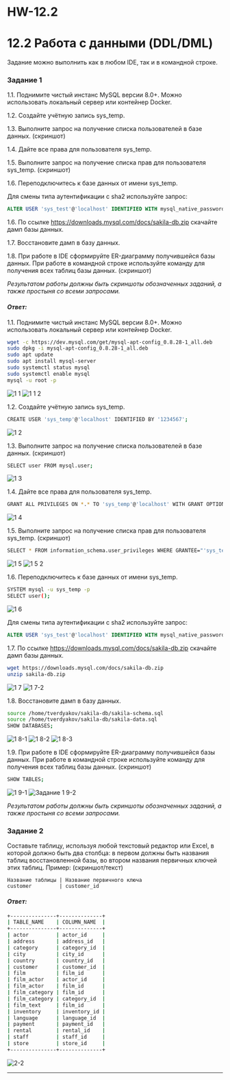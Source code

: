 # HW-12.2
# 12.2 Работа с данными (DDL/DML)
Задание можно выполнить как в любом IDE, так и в командной строке.

### Задание 1
1.1. Поднимите чистый инстанс MySQL версии 8.0+. Можно использовать локальный сервер или контейнер Docker.

1.2. Создайте учётную запись sys_temp. 

1.3. Выполните запрос на получение списка пользователей в базе данных. (скриншот)

1.4. Дайте все права для пользователя sys_temp. 

1.5. Выполните запрос на получение списка прав для пользователя sys_temp. (скриншот)

1.6. Переподключитесь к базе данных от имени sys_temp.

Для смены типа аутентификации с sha2 используйте запрос: 
```sql
ALTER USER 'sys_test'@'localhost' IDENTIFIED WITH mysql_native_password BY 'password';
```
1.6. По ссылке https://downloads.mysql.com/docs/sakila-db.zip скачайте дамп базы данных.

1.7. Восстановите дамп в базу данных.

1.8. При работе в IDE сформируйте ER-диаграмму получившейся базы данных. При работе в командной строке используйте команду для получения всех таблиц базы данных. (скриншот)

*Результатом работы должны быть скриншоты обозначенных заданий, а также простыня со всеми запросами.*

#### *Ответ:*

1.1. Поднимите чистый инстанс MySQL версии 8.0+. Можно использовать локальный сервер или контейнер Docker.
```bash
wget -c https://dev.mysql.com/get/mysql-apt-config_0.8.28-1_all.deb
sudo dpkg -i mysql-apt-config_0.8.28-1_all.deb
sudo apt update
sudo apt install mysql-server
sudo systemctl status mysql
sudo systemctl enable mysql
mysql -u root -p
```
![1 1](https://github.com/user-attachments/assets/f2bd6e3f-fa4d-421a-910f-5a4144727f22)
![1 1 2](https://github.com/user-attachments/assets/35f496c8-52a7-4cf6-9274-92a1e16b5b93)


1.2. Создайте учётную запись sys_temp. 
```bash
CREATE USER 'sys_temp'@'localhost' IDENTIFIED BY '1234567';
```
![1 2](https://github.com/user-attachments/assets/6ffae2f2-5616-422b-9052-d77680a75167)


1.3. Выполните запрос на получение списка пользователей в базе данных. (скриншот)
```bash
SELECT user FROM mysql.user;
```
![1 3](https://github.com/user-attachments/assets/ca706895-d8cb-4511-bc3c-fba2e5cb31ae)


1.4. Дайте все права для пользователя sys_temp. 
```bash
GRANT ALL PRIVILEGES ON *.* TO 'sys_temp'@'localhost' WITH GRANT OPTION;
```
![1 4](https://github.com/user-attachments/assets/228f82b9-e60b-4bc7-9491-2ddd2f89cd50)


1.5. Выполните запрос на получение списка прав для пользователя sys_temp. (скриншот)
```bash
SELECT * FROM information_schema.user_privileges WHERE GRANTEE="'sys_temp'@'localhost'";
```
![1 5](https://github.com/user-attachments/assets/f4e1bbff-37af-417d-9d83-ca5e90e42d0f)
![1 5 2](https://github.com/user-attachments/assets/94365355-b15a-4893-920c-c50a186ecaec)


1.6. Переподключитесь к базе данных от имени sys_temp.
```bash
SYSTEM mysql -u sys_temp -p
SELECT user();
```
![1 6](https://github.com/user-attachments/assets/142c40b1-11f1-4e8d-86ac-d6a407ff01df)


Для смены типа аутентификации с sha2 используйте запрос: 
```sql
ALTER USER 'sys_test'@'localhost' IDENTIFIED WITH mysql_native_password BY 'password';
```
1.7. По ссылке https://downloads.mysql.com/docs/sakila-db.zip скачайте дамп базы данных.
```bash
wget https://downloads.mysql.com/docs/sakila-db.zip
unzip sakila-db.zip
```
![1 7](https://github.com/user-attachments/assets/57e2eb39-a399-4ef0-bd4e-a991ddba341e)
![1 7-2](https://github.com/user-attachments/assets/32b01c82-183b-403b-961b-b4b1e5c17384)

1.8. Восстановите дамп в базу данных.
```bash
source /home/tverdyakov/sakila-db/sakila-schema.sql
source /home/tverdyakov/sakila-db/sakila-data.sql
SHOW DATABASES;
```
![1 8-1](https://github.com/user-attachments/assets/9868b64d-e348-4bad-91e9-047fdb8fe54e)
![1 8-2](https://github.com/user-attachments/assets/df7da8a2-4e25-4170-a0d1-9be73c296716)
![1 8-3](https://github.com/user-attachments/assets/bc796efa-2266-43b2-a5e2-0f270a36fb77)

1.9. При работе в IDE сформируйте ER-диаграмму получившейся базы данных. При работе в командной строке используйте команду для получения всех таблиц базы данных. (скриншот)
```bash
SHOW TABLES;
```
![1 9-1](https://github.com/user-attachments/assets/d4d3388f-1c74-4c0c-a481-b95798b9780b)
![Задание 1 9-2](https://github.com/user-attachments/assets/fab9c912-2fa2-4338-9c39-f4ea8896100b)


*Результатом работы должны быть скриншоты обозначенных заданий, а также простыня со всеми запросами.*


### Задание 2
Составьте таблицу, используя любой текстовый редактор или Excel, в которой должно быть два столбца: в первом должны быть названия таблиц восстановленной базы, во втором названия первичных ключей этих таблиц. Пример: (скриншот/текст)
```
Название таблицы | Название первичного ключа
customer         | customer_id
```

#### *Ответ:*
```bash
+---------------+--------------+
| TABLE_NAME    | COLUMN_NAME  |
+---------------+--------------+
| actor         | actor_id     |
| address       | address_id   |
| category      | category_id  |
| city          | city_id      |
| country       | country_id   |
| customer      | customer_id  |
| film          | film_id      |
| film_actor    | actor_id     |
| film_actor    | film_id      |
| film_category | film_id      |
| film_category | category_id  |
| film_text     | film_id      |
| inventory     | inventory_id |
| language      | language_id  |
| payment       | payment_id   |
| rental        | rental_id    |
| staff         | staff_id     |
| store         | store_id     |
+---------------+--------------+
```
![2-2](https://github.com/user-attachments/assets/8389d257-1b21-41e8-a690-a2f4ace4fee4)


---

